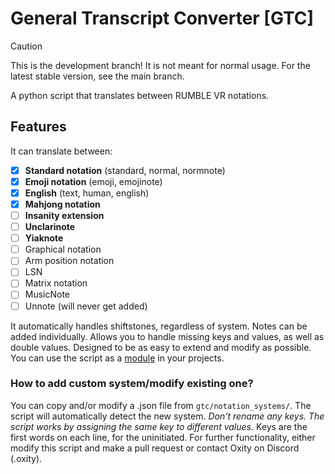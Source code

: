 # General Transcript Converter [GTC]
> [!CAUTION]
> This is the development branch! It is not meant for normal usage. For the latest stable version, see the main branch.

A python script that translates between RUMBLE VR notations.

## Features
It can translate between:
- [x] **Standard notation** (standard, normal, normnote)
- [x] **Emoji notation** (emoji, emojinote)
- [x] **English** (text, human, english)
- [x] **Mahjong notation**
- [ ] **Insanity extension**
- [ ] **Unclarinote**
- [ ] **Yiaknote**
- [ ] Graphical notation
- [ ] Arm position notation
- [ ] LSN
- [ ] Matrix notation
- [ ] MusicNote
- [ ] Unnote (will never get added)

It automatically handles shiftstones, regardless of system.
Notes can be added individually. Allows you to handle missing keys and values, as well as double values.
Designed to be as easy to extend and modify as possible.
You can use the script as a [module](https://github.com/0xity/GeneralTranscriptConverter/wiki/Using-GTC-as-a-module) in your projects.

### How to add custom system/modify existing one?
You can copy and/or modify a .json file from `gtc/notation_systems/`. The script will automatically detect the new system.
*Don't rename any keys. The script works by assigning the same key to different values.*
Keys are the first words on each line, for the uninitiated.
For further functionality, either modify this script and make a pull request or contact Oxity on Discord (.oxity).
